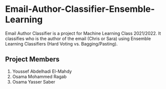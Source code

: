 # Email-Author-Classifier-Ensemble-Learning
Email Author Classifier is a project for Machine Learning Class 2021/2022. It classifies who is the author of the email (Chris or Sara) using Ensemble Learning Classifiers (Hard Voting vs. Bagging/Pasting).  


## Project Members 
1. Youssef Abdelhadi El-Mahdy
2. Osama Mohammed Ragab 
3. Osama Yasser Saber 
